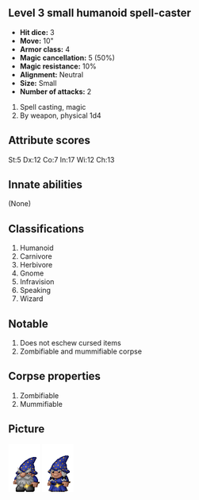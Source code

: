 ## Level 3 small humanoid spell-caster

- **Hit dice:** 3
- **Move:** 10"
- **Armor class:** 4
- **Magic cancellation:** 5 (50%)
- **Magic resistance:** 10%
- **Alignment:** Neutral
- **Size:** Small
- **Number of attacks:** 2
1. Spell casting, magic
2. By weapon, physical 1d4

## Attribute scores

St:5 Dx:12 Co:7 In:17 Wi:12 Ch:13

## Innate abilities

(None)

## Classifications

1. Humanoid
2. Carnivore
3. Herbivore
4. Gnome
5. Infravision
6. Speaking
7. Wizard

## Notable

1. Does not eschew cursed items
2. Zombifiable and mummifiable corpse

## Corpse properties

1. Zombifiable
2. Mummifiable

## Picture

![Gnomish wizard](https://github.com/hyvanmielenpelit/GnollHackTileSet/blob/main/Monsters/gnomish_wizard/gnomish_wizard.png) ![Gnomish wizard](https://github.com/hyvanmielenpelit/GnollHackTileSet/blob/main/Monsters/gnomish_wizard/gnomish_wizard_female.png)
